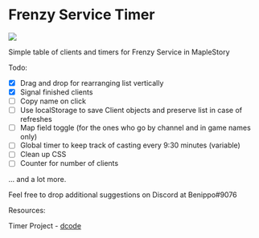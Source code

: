 # Frenzy Service Timer

![](https://i.imgur.com/jkrzCAn.png)

Simple table of clients and timers for Frenzy Service in MapleStory

Todo:

-   [x] Drag and drop for rearranging list vertically
-   [x] Signal finished clients
-   [ ] Copy name on click
-   [ ] Use localStorage to save Client objects and preserve list in case of refreshes
-   [ ] Map field toggle (for the ones who go by channel and in game names only)
-   [ ] Global timer to keep track of casting every 9:30 minutes (variable)
-   [ ] Clean up CSS
-   [ ] Counter for number of clients

... and a lot more.

Feel free to drop additional suggestions on Discord at Benippo#9076

Resources:

Timer Project - [dcode](https://www.youtube.com/watch?v=PIiMSMz7KzM)

